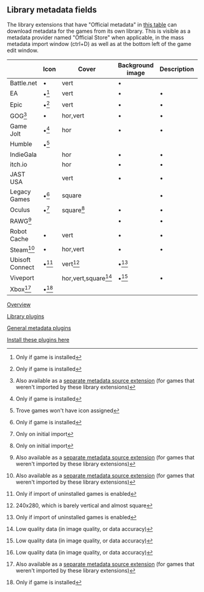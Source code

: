 ## Library metadata fields

The library extensions that have "Official metadata" in [this table](./libraries.md) can download metadata for the games from its own library. This is visible as a metadata provider named "Official Store" when applicable, in the mass metadata import window (ctrl+D) as well as at the bottom left of the game edit window.

|                 | Icon  | Cover               | Background image | Description | User ratings | Install size | Tags | Language selection |
| --------------- | ----- | ------------------- | ---------------- | ----------- | ------------ | ------------ | ---- | ------------------ |
| Battle.net      | •     | vert                | •                |             |              |              |      |                    |
| EA              | •[^1] | vert                | •                | •           |              |              |      |                    |
| Epic            | •[^1] | vert                | •                | •           |              |              |      |                    |
| GOG[^5]         | •     | hor,vert            | •                | •           | •            | •            | •    | •                  |
| Game Jolt       | •[^1] | hor                 | •                | •           |              |              |      |                    |
| Humble          | •[^3] |                     |                  |             |              |              |      |                    |
| IndieGala       |       | hor                 | •                | •           |              |              |      |                    |
| itch.io         |       | hor                 | •                | •           | •            |              |      |                    |
| JAST USA        |       | vert                | •                | •           |              |              |      |                    |
| Legacy Games    | •[^1] | square              |                  | •           |              | •            |      |                    |
| Oculus          | •[^4] | square[^4]          | •                | •           | •            | •            | •    |                    |
| RAWG[^5]        |       |                     | •                | •           | •            |              | •    |                    |
| Robot Cache     | •     | vert                | •                | •           |              | •            | ?    |                    |
| Steam[^5]       | •     | hor,vert            | •                | •           | •            |              | •    | •                  |
| Ubisoft Connect | •[^2] | vert[^6]            | •[^2]            |             |              |              |      |                    |
| Viveport        |       | hor,vert,square[^7] | •[^7]            | •           |              | •[^7]        |      |                    |
| Xbox[^5]        | •[^1] |                     |                  |             |              |              |      |                    |

[^1]: Only if game is installed
[^2]: Only if import of uninstalled games is enabled
[^3]: Trove games won't have icon assigned
[^4]: Only on initial import
[^5]: Also available as a [separate metadata source extension](./metadata.md) (for games that weren't imported by these library extensions)
[^6]: 240x280, which is barely vertical and almost square
[^7]: Low quality data (in image quality, or data accuracy)

[Overview](./README.md)

[Library plugins](./libraries.md)

[General metadata plugins](./metadata.md)

[Install these plugins here](https://playnite.link/addons.html)
